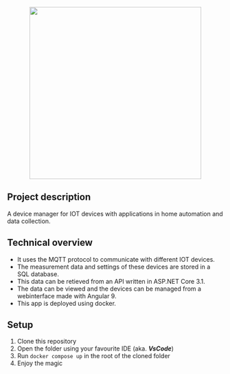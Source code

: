 <p align="center"><img src="https://www.jorenthijs.be/images/projects/iot_devicemanager.svg" width="400"></p>

## Project description

A device manager for IOT devices with applications in home automation and data collection.

## Technical overview

- It uses the MQTT protocol to communicate with different IOT devices.
- The measurement data and settings of these devices are stored in a SQL database.
- This data can be retieved from an API written in ASP.NET Core 3.1.
- The data can be viewed and the devices can be managed from a webinterface made with Angular 9.
- This app is deployed using docker.

## Setup

1. Clone this repository
2. Open the folder using your favourite IDE (aka. _**VsCode**_)
3. Run `docker compose up` in the root of the cloned folder
4. Enjoy the magic
